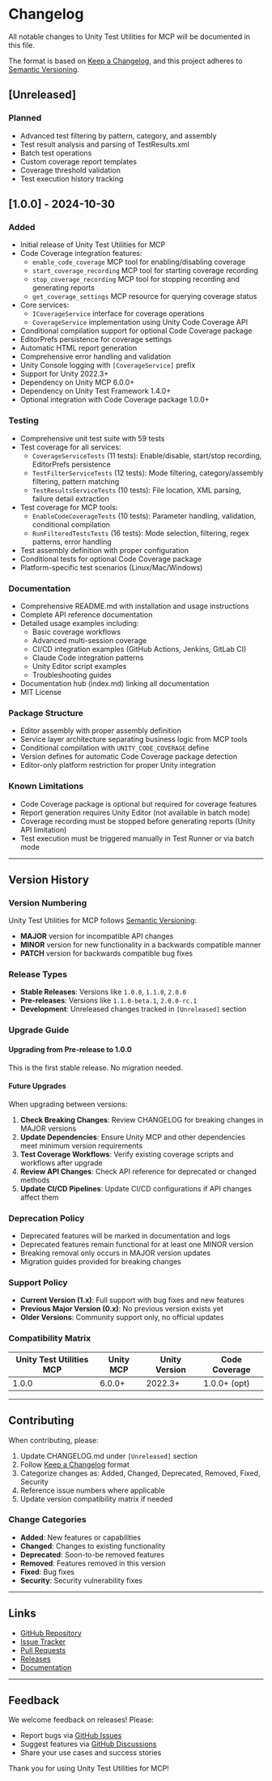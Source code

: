 # Changelog

All notable changes to Unity Test Utilities for MCP will be documented in this file.

The format is based on [Keep a Changelog](https://keepachangelog.com/en/1.0.0/),
and this project adheres to [Semantic Versioning](https://semver.org/spec/v2.0.0.html).

## [Unreleased]

### Planned
- Advanced test filtering by pattern, category, and assembly
- Test result analysis and parsing of TestResults.xml
- Batch test operations
- Custom coverage report templates
- Coverage threshold validation
- Test execution history tracking

## [1.0.0] - 2024-10-30

### Added
- Initial release of Unity Test Utilities for MCP
- Code Coverage integration features:
  - `enable_code_coverage` MCP tool for enabling/disabling coverage
  - `start_coverage_recording` MCP tool for starting coverage recording
  - `stop_coverage_recording` MCP tool for stopping recording and generating reports
  - `get_coverage_settings` MCP resource for querying coverage status
- Core services:
  - `ICoverageService` interface for coverage operations
  - `CoverageService` implementation using Unity Code Coverage API
- Conditional compilation support for optional Code Coverage package
- EditorPrefs persistence for coverage settings
- Automatic HTML report generation
- Comprehensive error handling and validation
- Unity Console logging with `[CoverageService]` prefix
- Support for Unity 2022.3+
- Dependency on Unity MCP 6.0.0+
- Dependency on Unity Test Framework 1.4.0+
- Optional integration with Code Coverage package 1.0.0+

### Testing
- Comprehensive unit test suite with 59 tests
- Test coverage for all services:
  - `CoverageServiceTests` (11 tests): Enable/disable, start/stop recording, EditorPrefs persistence
  - `TestFilterServiceTests` (12 tests): Mode filtering, category/assembly filtering, pattern matching
  - `TestResultsServiceTests` (10 tests): File location, XML parsing, failure detail extraction
- Test coverage for MCP tools:
  - `EnableCodeCoverageTests` (10 tests): Parameter handling, validation, conditional compilation
  - `RunFilteredTestsTests` (16 tests): Mode selection, filtering, regex patterns, error handling
- Test assembly definition with proper configuration
- Conditional tests for optional Code Coverage package
- Platform-specific test scenarios (Linux/Mac/Windows)

### Documentation
- Comprehensive README.md with installation and usage instructions
- Complete API reference documentation
- Detailed usage examples including:
  - Basic coverage workflows
  - Advanced multi-session coverage
  - CI/CD integration examples (GitHub Actions, Jenkins, GitLab CI)
  - Claude Code integration patterns
  - Unity Editor script examples
  - Troubleshooting guides
- Documentation hub (index.md) linking all documentation
- MIT License

### Package Structure
- Editor assembly with proper assembly definition
- Service layer architecture separating business logic from MCP tools
- Conditional compilation with `UNITY_CODE_COVERAGE` define
- Version defines for automatic Code Coverage package detection
- Editor-only platform restriction for proper Unity integration

### Known Limitations
- Code Coverage package is optional but required for coverage features
- Report generation requires Unity Editor (not available in batch mode)
- Coverage recording must be stopped before generating reports (Unity API limitation)
- Test execution must be triggered manually in Test Runner or via batch mode

---

## Version History

### Version Numbering

Unity Test Utilities for MCP follows [Semantic Versioning](https://semver.org/):

- **MAJOR** version for incompatible API changes
- **MINOR** version for new functionality in a backwards compatible manner
- **PATCH** version for backwards compatible bug fixes

### Release Types

- **Stable Releases**: Versions like `1.0.0`, `1.1.0`, `2.0.0`
- **Pre-releases**: Versions like `1.1.0-beta.1`, `2.0.0-rc.1`
- **Development**: Unreleased changes tracked in `[Unreleased]` section

### Upgrade Guide

#### Upgrading from Pre-release to 1.0.0

This is the first stable release. No migration needed.

#### Future Upgrades

When upgrading between versions:

1. **Check Breaking Changes**: Review CHANGELOG for breaking changes in MAJOR versions
2. **Update Dependencies**: Ensure Unity MCP and other dependencies meet minimum version requirements
3. **Test Coverage Workflows**: Verify existing coverage scripts and workflows after upgrade
4. **Review API Changes**: Check API reference for deprecated or changed methods
5. **Update CI/CD Pipelines**: Update CI/CD configurations if API changes affect them

### Deprecation Policy

- Deprecated features will be marked in documentation and logs
- Deprecated features remain functional for at least one MINOR version
- Breaking removal only occurs in MAJOR version updates
- Migration guides provided for breaking changes

### Support Policy

- **Current Version (1.x)**: Full support with bug fixes and new features
- **Previous Major Version (0.x)**: No previous version exists yet
- **Older Versions**: Community support only, no official updates

### Compatibility Matrix

| Unity Test Utilities MCP | Unity MCP | Unity Version | Code Coverage |
|--------------------------|-----------|---------------|---------------|
| 1.0.0                    | 6.0.0+    | 2022.3+       | 1.0.0+ (opt)  |

---

## Contributing

When contributing, please:

1. Update CHANGELOG.md under `[Unreleased]` section
2. Follow [Keep a Changelog](https://keepachangelog.com/en/1.0.0/) format
3. Categorize changes as: Added, Changed, Deprecated, Removed, Fixed, Security
4. Reference issue numbers where applicable
5. Update version compatibility matrix if needed

### Change Categories

- **Added**: New features or capabilities
- **Changed**: Changes to existing functionality
- **Deprecated**: Soon-to-be removed features
- **Removed**: Features removed in this version
- **Fixed**: Bug fixes
- **Security**: Security vulnerability fixes

---

## Links

- [GitHub Repository](https://github.com/The1Studio/UnityTestUtilitiesMCP)
- [Issue Tracker](https://github.com/The1Studio/UnityTestUtilitiesMCP/issues)
- [Pull Requests](https://github.com/The1Studio/UnityTestUtilitiesMCP/pulls)
- [Releases](https://github.com/The1Studio/UnityTestUtilitiesMCP/releases)
- [Documentation](Documentation~/index.md)

---

## Feedback

We welcome feedback on releases! Please:

- Report bugs via [GitHub Issues](https://github.com/The1Studio/UnityTestUtilitiesMCP/issues)
- Suggest features via [GitHub Discussions](https://github.com/The1Studio/UnityTestUtilitiesMCP/discussions)
- Share your use cases and success stories

Thank you for using Unity Test Utilities for MCP!
